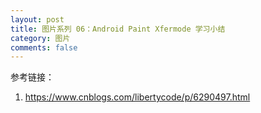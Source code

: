 ```yaml
---
layout: post
title: 图片系列 06：Android Paint Xfermode 学习小结
category: 图片
comments: false
---
```

 
 
 
参考链接：

1. <https://www.cnblogs.com/libertycode/p/6290497.html>
	
	
	
	
	
	
	
	
	
	
	